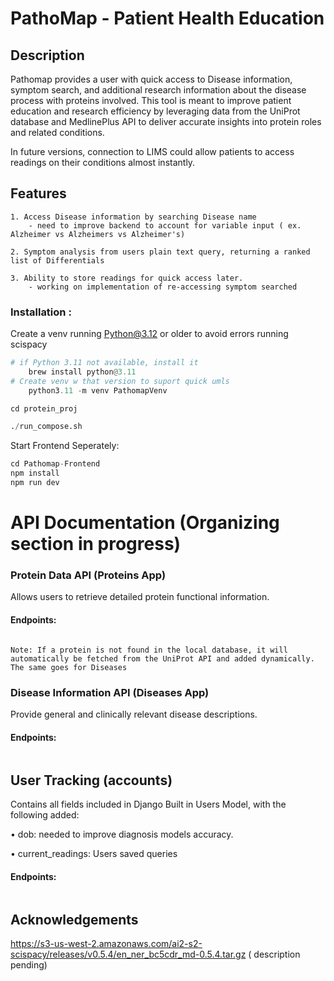 # PathoMap - Patient Health Education
## Description

Pathomap provides a user with quick access to Disease information, symptom search, and additional research information about the disease process with proteins involved. This tool is meant to improve patient education and research efficiency by leveraging data from the UniProt database and MedlinePlus API to deliver accurate insights into protein roles and related conditions.

In future versions, connection to LIMS could allow patients to access readings on their conditions almost instantly.

## Features

	1. Access Disease information by searching Disease name 
		- need to improve backend to account for variable input ( ex. Alzheimer vs Alzheimers vs Alzheimer's)

	2. Symptom analysis from users plain text query, returning a ranked list of Differentials

	3. Ability to store readings for quick access later.
		- working on implementation of re-accessing symptom searched
		

### Installation : 
Create a venv running Python@3.12 or older to avoid errors running scispacy

```python
# if Python 3.11 not available, install it
	brew install python@3.11
# Create venv w that version to suport quick umls	
	python3.11 -m venv PathomapVenv

cd protein_proj

./run_compose.sh
```
Start Frontend Seperately:
```python
cd Pathomap-Frontend
npm install
npm run dev

```


# API Documentation (Organizing section in progress)
### Protein Data API (Proteins App)
Allows users to retrieve detailed protein functional information.

#### Endpoints:

```

```
`Note: If a protein is not found in the local database, it will automatically be fetched from the UniProt API and added dynamically. The same goes for Diseases`


### Disease Information API (Diseases App)

Provide general and clinically relevant disease descriptions.
#### Endpoints:
```

```

## User Tracking (accounts)
Contains all fields included in Django Built in Users Model, with the following added: 
 
• dob: needed to improve diagnosis models accuracy.

• current_readings: Users saved queries
#### Endpoints:
```

```


## Acknowledgements
https://s3-us-west-2.amazonaws.com/ai2-s2-scispacy/releases/v0.5.4/en_ner_bc5cdr_md-0.5.4.tar.gz ( description pending) 